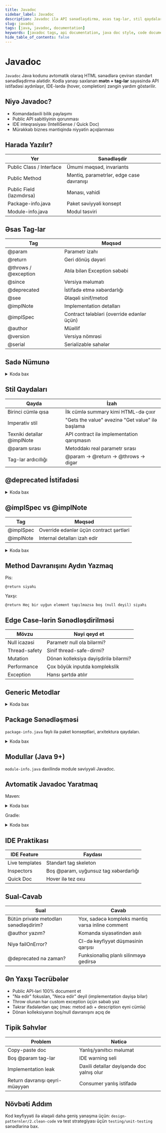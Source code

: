 ```yaml
---
title: Javadoc
sidebar_label: Javadoc
description: Javadoc ilə API sənədləşdirmə, əsas tag-lar, stil qaydaları, nümunələr və best practices
slug: javadoc
tags: [java, javadoc, documentation]
keywords: [javadoc tags, api documentation, java doc style, code documentation]
hide_table_of_contents: false
---
```


# Javadoc

`Javadoc` Java kodunu avtomatik olaraq HTML sənədlərə çevirən standart sənədləşdirmə alətidir. Kodla yanaşı saxlanan **mətn + tag-lar** sayəsində API istifadəsi aydınlaşır, IDE-lərdə (hover, completion) zəngin yardım göstərilir.

## Niyə Javadoc?
- Komandadaxili bilik paylaşımı
- Public API sabitliyinin qorunması
- IDE inteqrasiyası (IntelliSense / Quick Doc)
- Mürəkkəb biznes məntiqində niyyətin açıqlanması

## Harada Yazılır?
| Yer | Sənədləşdir |
|-----|-------------|
| Public Class / Interface | Ümumi məqsəd, invariants |
| Public Method | Məntiq, parametrlər, edge case davranışı |
| Public Field (lazımdırsa) | Mənası, vahidi |
| Package-info.java | Paket səviyyəli konsept |
| Module-info.java | Modul təsviri |

## Əsas Tag-lar
| Tag | Məqsəd |
|-----|--------|
| @param | Parametr izahı |
| @return | Geri dönüş dəyəri |
| @throws / @exception | Atıla bilən Exception səbəbi |
| @since | Versiya məlumatı |
| @deprecated | İstifadə etmə xəbərdarlığı |
| @see | Əlaqəli sinif/metod |
| @implNote | Implementation detalları |
| @implSpec | Contract tələbləri (override edənlər üçün) |
| @author | Müəllif |
| @version | Versiya nömrəsi |
| @serial | Serializable sahələr |

## Sadə Nümunə
<details>
<summary>Koda bax</summary>

```java
/**
 * İstifadəçi hesabı üçün əsas domain modeli.
 * @implNote Immutable deyil – setter-lər vasitəsilə dəyişir.
 */
public class Account {
    /** Unikal identifikator (DB auto increment). */
    private Long id;

    /** İstifadəçi login adı (unikal). */
    private String username;

    /** SHA-256 + salt ilə hash-lənmiş parol. */
    private String passwordHash;

    /**
     * Parolu yeniləyir.
     * @param rawPassword Plain-text parol (məsuliyyət: çağıran tərəf boş olmamalıdır)
     * @throws IllegalArgumentException əgər parol boşdursa
     */
    public void updatePassword(String rawPassword){
        if(rawPassword == null || rawPassword.isBlank()) {
            throw new IllegalArgumentException("Boş parol");
        }
        this.passwordHash = PasswordUtil.hash(rawPassword);
    }
}
```
</details>

## Stil Qaydaları
| Qayda | İzah |
|-------|------|
| Birinci cümlə qısa | İlk cümlə summary kimi HTML-də çıxır |
| Imperativ stil | "Gets the value" əvəzinə "Get value" ilə başlama |
| Texniki detallar @implNote | API contract ilə implementation qarışmasın |
| @param sırası | Metoddakı real parametr sırası |
| Tag-lar ardıcıllığı | @param → @return → @throws → digər |

## @deprecated İstifadəsi
<details>
<summary>Koda bax</summary>

```java
/**
 * @deprecated Yerinə {@link #hashPassword(String)} istifadə edin.
 */
@Deprecated(since = "2.1", forRemoval = true)
public String legacyHash(String p){
    // köhnə alqoritm
    return md5(p);
}
```
</details>

## @implSpec vs @implNote
| Tag | Məqsəd |
|-----|--------|
| @implSpec | Override edənlər üçün contract şərtləri |
| @implNote | Internal detalları izah edir |

<details>
<summary>Koda bax</summary>

```java
/**
 * Returns cached total.
 * @implSpec Override edənlər cache invalidation qaydasını qoruyub saxlamalıdır.
 * @implNote Daxildə LRU cache istifadə olunur.
 */
public int total(){ return cache.getOrCompute(...); }
```
</details>

## Method Davranışını Aydın Yazmaq
Pis:
```
@return siyahı
```
Yaxşı:
```
@return Heç bir uyğun element tapılmazsa boş (null deyil) siyahı
```

## Edge Case-lərin Sənədləşdirilməsi
| Mövzu | Nəyi qeyd et |
|-------|--------------|
| Null icazəsi | Parametr null ola bilərmi? |
| Thread-safety | Sinif thread-safe-dirmi? |
| Mutation | Dönən kolleksiya dəyişdirilə bilərmi? |
| Performance | Çox böyük inputda komplekslik |
| Exception | Hansı şərtdə atılır |

## Generic Metodlar
<details>
<summary>Koda bax</summary>

```java
/**
 * Birinci elementi qaytarır.
 * @param <T> siyahının element tipi
 * @param list emal ediləcək siyahı (null olmamalıdır)
 * @return birinci element
 * @throws IllegalArgumentException əgər siyahı boşdursa
 */
public static <T> T first(List<T> list){
    if(list.isEmpty()) throw new IllegalArgumentException("Boş");
    return list.get(0);
}
```
</details>

## Package Sənədləşməsi
`package-info.java` faylı ilə paket konseptləri, arxitektura qaydaları.
<details>
<summary>Koda bax</summary>

```java
/**
 * Payment domeninin əsas axınları:
 * <ul>
 *   <li>Ödəniş yaradılması</li>
 *   <li>Risk yoxlanışı</li>
 *   <li>Kompensasiya prosesləri</li>
 * </ul>
 */
package com.example.payment;
```
</details>

## Modullar (Java 9+)
`module-info.java` daxilində module səviyyəli Javadoc.

## Avtomatik Javadoc Yaratmaq
Maven:
<details>
<summary>Koda bax</summary>

```xml
<build>
  <plugins>
    <plugin>
      <groupId>org.apache.maven.plugins</groupId>
      <artifactId>maven-javadoc-plugin</artifactId>
      <version>3.6.0</version>
      <configuration>
        <source>17</source>
        <failOnError>true</failOnError>
      </configuration>
      <executions>
        <execution>
          <goals><goal>jar</goal></goals>
        </execution>
      </executions>
    </plugin>
  </plugins>
</build>
```
</details>

Gradle:
<details>
<summary>Koda bax</summary>

```groovy
tasks.withType(Javadoc) {
    options.encoding = 'UTF-8'
    options.addBooleanOption('html5', true)
    failOnError = true
}
```
</details>

## IDE Praktikası
| IDE Feature | Faydası |
|-------------|--------|
| Live templates | Standart tag skeleton |
| Inspectors | Boş @param, uyğunsuz tag xəbərdarlığı |
| Quick Doc | Hover ilə tez oxu |

## Sual-Cavab
| Sual | Cavab |
|------|-------|
| Bütün private metodları sənədləşdirim? | Yox, sadəcə kompleks məntiq varsa inline comment |
| @author yazım? | Komanda siyasətindən asılı |
| Niyə failOnError? | CI-də keyfiyyət düşməsinin qarşısı |
| @deprecated nə zaman? | Funksionallıq planlı silinməyə gedirsə |

## Ən Yaxşı Təcrübələr
- Public API-ləri 100% document et
- "Nə edir" fokuslan, "Necə edir" deyil (implementation dəyişə bilər)
- Throw olunan hər custom exception üçün səbəb yaz
- Təkrar ifadələrdən qaç (məs: metod adı + description eyni cümlə)
- Dönən kolleksiyanın boş/null davranışını açıq de

## Tipik Səhvlər
| Problem | Nəticə |
|---------|--------|
| Copy-paste doc | Yanlış/yanıltıcı məlumat |
| Boş @param tag-lar | IDE warning seli |
| Implementation leak | Daxili detallar dəyişəndə doc yalnış olur |
| Return davranışı qeyri-müəyyən | Consumer yanlış istifadə |

## Növbəti Addım
Kod keyfiyyəti ilə əlaqəli daha geniş yanaşma üçün: `design-patternler/2.clean-code` və test strategiyası üçün `testing/unit-testing` sənədlərinə bax.
